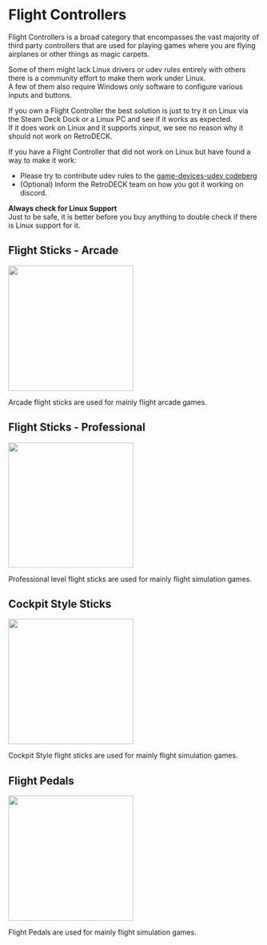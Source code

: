 # Flight Controllers

Flight Controllers is a broad category that encompasses the vast majority of third party controllers that are used for playing games where you are flying airplanes or other things as magic carpets. <br>

Some of them might lack Linux drivers or udev rules entirely with others there is a community effort to make them work under Linux.<br>
A few of them also require Windows only software to configure various inputs and buttons.<br>

If you own a Flight Controller the best solution is just to try it on Linux via the Steam Deck Dock or a Linux PC and see if it works as expected.<br>
If it does work on Linux and it supports xinput, we see no reason why it should not work on RetroDECK.

If you have a Flight Controller that did not work on Linux but have found a way to make it work:<br>

- Please try to contribute udev rules to the [game-devices-udev codeberg](https://codeberg.org/fabiscafe/game-devices-udev)
- (Optional) Inform the RetroDECK team on how you got it working on discord.

**Always check for Linux Support**<br>
Just to be safe, it is better before you buy anything to double check if there is Linux support for it.

## Flight Sticks - Arcade

<img src="../../../wiki_images/controllers/flightstick-arcade.png" width="250">

Arcade flight sticks are used for mainly flight arcade games.


## Flight Sticks - Professional

<img src="../../../wiki_images/controllers/flightstick-pro.png" width="250">

Professional level flight sticks are used for mainly flight simulation games.

## Cockpit Style Sticks

<img src="../../../wiki_images/controllers/flight-cockpit.png" width="250">


Cockpit Style flight sticks are used for mainly flight simulation games.

## Flight Pedals

<img src="../../../wiki_images/controllers/flight-pedals.png" width="250">

Flight Pedals are used for mainly flight simulation games.
